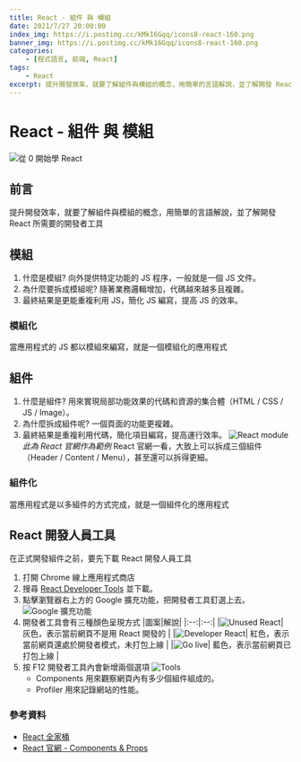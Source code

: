 ```yaml
---
title: React - 組件 與 模組
date: 2021/7/27 20:00:00
index_img: https://i.postimg.cc/kMk16Gqq/icons8-react-160.png
banner_img: https://i.postimg.cc/kMk16Gqq/icons8-react-160.png
categories:
    - [程式語言, 前端, React]
tags:
    - React
excerpt: 提升開發效率，就要了解組件與模組的概念，用簡單的言語解說，並了解開發 React 所需要的開發者工具
---
```


# React - 組件 與 模組

![從 0 開始學 React](https://i.postimg.cc/kMk16Gqq/icons8-react-160.png)

## 前言

提升開發效率，就要了解組件與模組的概念，用簡單的言語解說，並了解開發 React 所需要的開發者工具

<!-- more -->

## 模組

1. 什麼是模組? 向外提供特定功能的 JS 程序，一般就是一個 JS 文件。
2. 為什麼要拆成模組呢? 隨著業務邏輯增加，代碼越來越多且複雜。
3. 最終結果是更能重複利用 JS，簡化 JS 編寫，提高 JS 的效率。

### 模組化

當應用程式的 JS 都以模組來編寫，就是一個模組化的應用程式

## 組件

1. 什麼是組件? 用來實現局部功能效果的代碼和資源的集合體（HTML / CSS / JS / Image）。
2. 為什麼拆成組件呢? 一個頁面的功能更複雜。
3. 最終結果是重複利用代碼，簡化項目編寫，提高運行效率。
![React module](https://i.imgur.com/REJTFyp.png)
*此為 React 官網作為範例*
React 官網一看，大致上可以拆成三個組件（Header / Content / Menu），甚至還可以拆得更細。

### 組件化

當應用程式是以多組件的方式完成，就是一個組件化的應用程式

## React 開發人員工具

在正式開發組件之前，要先下載 React 開發人員工具

1. 打開 Chrome 線上應用程式商店
2. 搜尋 [React Developer Tools](https://chrome.google.com/webstore/detail/react-developer-tools/fmkadmapgofadopljbjfkapdkoienihi?hl=zh-TW) 並下載。
3. 點擊瀏覽器右上方的 Google 擴充功能，把開發者工具釘選上去。
    ![Google 擴充功能](https://i.imgur.com/3Uz8xcM.png)
4. 開發者工具會有三種顏色呈現方式
    |圖案|解說|
    |:--:|:--:|
    |![Unused React](https://i.imgur.com/IlEAqv5.png)|  灰色，表示當前網頁不是用 React 開發的 |
    |![Developer React](https://i.imgur.com/H3FqcQp.png)|  紅色，表示當前網頁還處於開發者模式，未打包上線 |
    |![Go live](https://i.imgur.com/5M7z7Gc.png)|  藍色，表示當前網頁已打包上線 |
5. 按 F12 開發者工具內會新增兩個選項
    ![Tools](https://i.imgur.com/MemNL3r.png)
    - Components 用來觀察網頁內有多少個組件組成的。
    - Profiler 用來記錄網站的性能。

### 參考資料

- [React 全家桶](https://www.youtube.com/playlist?list=PLmOn9nNkQxJFJXLvkNsGsoCUxJLqyLGxu)
- [React 官網 - Components & Props](https://zh-hant.reactjs.org/docs/components-and-props.html)
